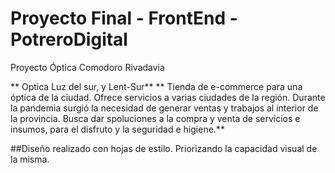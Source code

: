 # Proyecto Final - FrontEnd - PotreroDigital
Proyecto Óptica Comodoro Rivadavia

** Optica Luz del sur, y Lent-Sur**
** Tienda de e-commerce para una óptica de la ciudad. Ofrece servicios 
a varias ciudades de la región. Durante la pandemia surgió la necesidad de generar ventas y 
trabajos al interior de la provincia. 
Busca dar spoluciones a la compra y venta de servicios e insumos, para el disfruto y la seguridad e higiene.**

##Diseño realizado con hojas de estilo. Priorizando la capacidad visual de la misma.


